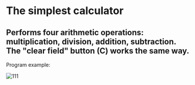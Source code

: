 The simplest calculator
=======================
Performs four arithmetic operations: multiplication, division, addition, subtraction. The "clear field" button (C) works the same way.
--------------------------------------------------------------------------------------------------------------------------------------
Program example:


![111](https://user-images.githubusercontent.com/93983025/172606808-bfd3a89b-8c7c-45ed-8d44-3a84a5da6abf.jpg)

